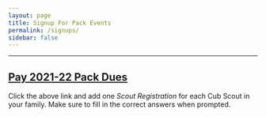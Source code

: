 ```yaml
---
layout: page
title: Signup For Pack Events
permalink: /signups/
sidebar: false
---
```


************

## [Pay 2021-22 Pack Dues](https://pack-150-registration-2021-22.cheddarup.com)
Click the above link and add one _Scout Registration_ for each Cub Scout in your family. Make sure to fill in the correct answers when prompted.
